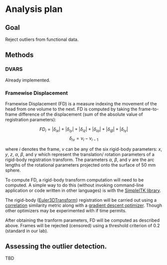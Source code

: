 # Analysis plan

## Goal

Reject outliers from functional data.

## Methods

### DVARS

Already implemented.

### Framewise Displacement

Framewise Displacement (FD) is a measure indexing the movement of the head from one volume 
to the next. FD is computed by taking the frame-to-frame difference of the
displacement (sum of the absolute value of registration parameters):

$$ FD_{i} = \lvert\delta_{ix}\rvert + \lvert\delta_{iy}\rvert + \lvert\delta_{iz}\rvert + \lvert\delta_{i\alpha}\rvert + \lvert\delta_{i\beta}\rvert + \lvert\delta_{i\gamma}\rvert$$
$$ \delta_{i\nu} = \nu_i - \nu_{i-1} $$

where $i$ denotes the frame, $\nu$ can be any of the six rigid-body parameters: 
$x$, $y$, $z$, $\alpha$, $\beta$, and $\gamma$ which represent the translation/
rotation parameters of a rigid-body registration transform. The parameters 
$\alpha$, $\beta$, and $\gamma$ are the arc lengths of the rotational
parameters projected onto the surface of 50 mm sphere.

To compute FD, a rigid-body transform computation will need to be computed. A simple
way to do this (without invoking command-line application or code written in other languages) is with the [SimpleITK library](https://simpleitk.readthedocs.io/en/master/index.html). 

The rigid-body ([Euler3DTransform](https://simpleitk.org/doxygen/latest/html/classitk_1_1simple_1_1Euler3DTransform.html))
registration will be carried out using a [correlation](https://itk.org/Doxygen/html/classitk_1_1CorrelationImageToImageMetricv4.html) similarity metric along with a [gradient
descent optimizer](https://itk.org/Doxygen/html/classitk_1_1GradientDescentOptimizerv4Template.html). Though other optimizers may be
experimented with if time permits.

After obtaining the tranform parameters, FD will be computed as described above. Frames
will be rejected (censored) using a threshold criterion of 0.2 (standard in our lab).

## Assessing the outlier detection.

TBD

